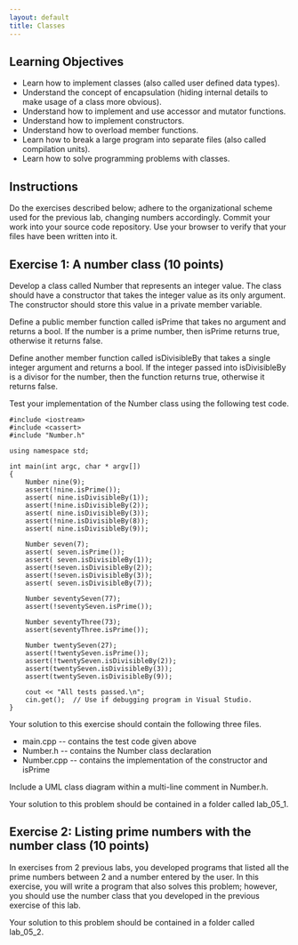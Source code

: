 ```yaml
---
layout: default
title: Classes
---
```


## Learning Objectives

- Learn how to implement classes (also called user defined data types).
- Understand the concept of encapsulation (hiding internal details to make usage of a class more obvious).
- Understand how to implement and use accessor and mutator functions.
- Understand how to implement constructors.
- Understand how to overload member functions.
- Learn how to break a large program into separate files (also called compilation units).
- Learn how to solve programming problems with classes.

## Instructions

Do the exercises described below; adhere to the organizational scheme used for the previous lab, changing numbers accordingly.  Commit your work into your source code repository.  Use your browser to verify that your files have been written into it.

## Exercise 1: A number class (10 points)

Develop a class called Number that represents an integer value.  The class should have a constructor that takes the integer value as its only argument.  The constructor should store this value in a private member variable.

Define a public member function called isPrime that takes no argument and returns a bool.  If the number is a prime number, then isPrime returns true, otherwise it returns false.

Define another member function called isDivisibleBy that takes a single integer argument and returns a bool.  If the integer passed into isDivisibleBy is a divisor for the number, then the function returns true, otherwise it returns false.

Test your implementation of the Number class using the following test code.

````
#include <iostream>
#include <cassert>
#include "Number.h"

using namespace std;

int main(int argc, char * argv[])
{
    Number nine(9);
    assert(!nine.isPrime());
    assert( nine.isDivisibleBy(1));
    assert(!nine.isDivisibleBy(2));
    assert( nine.isDivisibleBy(3));
    assert(!nine.isDivisibleBy(8));
    assert( nine.isDivisibleBy(9));

    Number seven(7);
    assert( seven.isPrime());
    assert( seven.isDivisibleBy(1));
    assert(!seven.isDivisibleBy(2));
    assert(!seven.isDivisibleBy(3));
    assert( seven.isDivisibleBy(7));

    Number seventySeven(77);
    assert(!seventySeven.isPrime());

    Number seventyThree(73);
    assert(seventyThree.isPrime());

    Number twentySeven(27);
    assert(!twentySeven.isPrime());
    assert(!twentySeven.isDivisibleBy(2));
    assert(twentySeven.isDivisibleBy(3));
    assert(twentySeven.isDivisibleBy(9));

    cout << "All tests passed.\n";
    cin.get();  // Use if debugging program in Visual Studio.
}
````

Your solution to this exercise should contain the following three files.

- main.cpp -- contains the test code given above
- Number.h -- contains the Number class declaration
- Number.cpp -- contains the implementation of the constructor and isPrime

Include a UML class diagram within a multi-line comment in Number.h.

Your solution to this problem should be contained in a folder called lab_05_1.

## Exercise 2: Listing prime numbers with the number class (10 points)

In exercises from 2 previous labs, you developed programs that listed all the prime numbers between 2 and a number entered by the user.  In this exercise, you will write a program that also solves this problem; however, you should use the number class that you developed in the previous exercise of this lab.

Your solution to this problem should be contained in a folder called lab_05_2.

